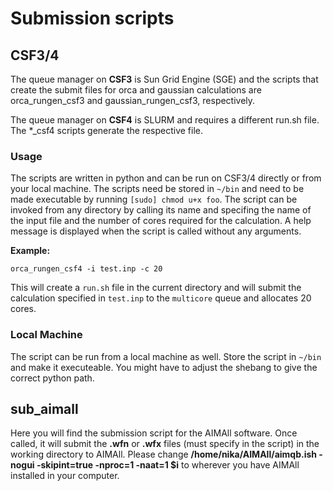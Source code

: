 # Submission scripts
## CSF3/4
The queue manager on **CSF3** is Sun Grid Engine (SGE) and the scripts that create the submit files for orca and gaussian calculations are orca_rungen_csf3 and gaussian_rungen_csf3, respectively.

The queue manager on **CSF4** is SLURM and requires a different run.sh file. The \*\_csf4 scripts generate the respective file.
### Usage
The scripts are written in python and can be run on CSF3/4 directly or from your local machine. The scripts need be stored in `~/bin` and need to be made executable by running `[sudo] chmod u+x foo`. The script can be invoked from any directory by calling its name and specifing the name of the input file and the number of cores required for the calculation. A help message is displayed when the script is called without any arguments.

**Example:**

`orca_rungen_csf4 -i test.inp -c 20`

This will create a `run.sh` file in the current directory and will submit the calculation specified in `test.inp` to the `multicore` queue and allocates 20 cores.
### Local Machine
The script can be run from a local machine as well. Store the script in `~/bin` and make it executeable. You might have to adjust the shebang to give the correct python path.

## sub_aimall
Here you will find the submission script for the AIMAll software. Once called, it will submit the **.wfn** or **.wfx** files (must specify in the script) in the working directory to AIMAll. Please change **/home/nika/AIMAll/aimqb.ish -nogui -skipint=true -nproc=1 -naat=1 $i** to wherever you have AIMAll installed in your computer. 
